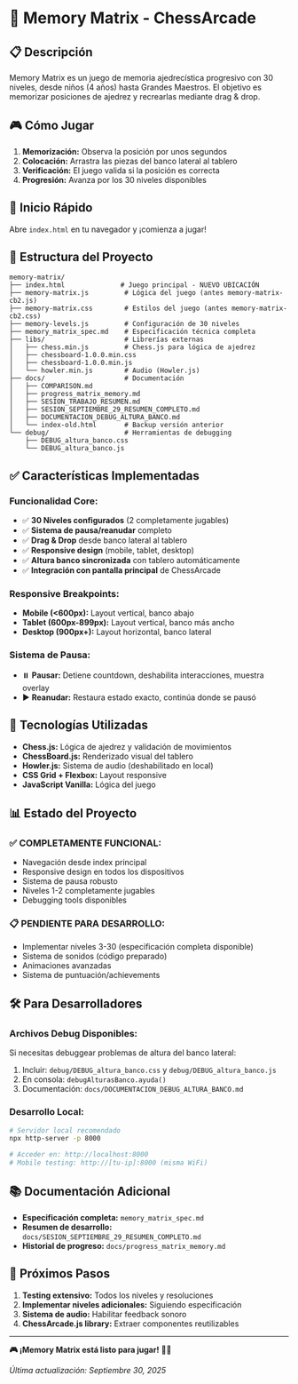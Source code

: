 # 🧠 Memory Matrix - ChessArcade

## 📋 **Descripción**

Memory Matrix es un juego de memoria ajedrecística progresivo con 30 niveles, desde niños (4 años) hasta Grandes Maestros. El objetivo es memorizar posiciones de ajedrez y recrearlas mediante drag & drop.

## 🎮 **Cómo Jugar**

1. **Memorización:** Observa la posición por unos segundos
2. **Colocación:** Arrastra las piezas del banco lateral al tablero
3. **Verificación:** El juego valida si la posición es correcta
4. **Progresión:** Avanza por los 30 niveles disponibles

## 🚀 **Inicio Rápido**

Abre `index.html` en tu navegador y ¡comienza a jugar!

## 📁 **Estructura del Proyecto**

```
memory-matrix/
├── index.html              # Juego principal - NUEVO UBICACIÓN
├── memory-matrix.js         # Lógica del juego (antes memory-matrix-cb2.js)
├── memory-matrix.css        # Estilos del juego (antes memory-matrix-cb2.css)
├── memory-levels.js         # Configuración de 30 niveles
├── memory_matrix_spec.md    # Especificación técnica completa
├── libs/                    # Librerías externas
│   ├── chess.min.js         # Chess.js para lógica de ajedrez
│   ├── chessboard-1.0.0.min.css
│   ├── chessboard-1.0.0.min.js
│   └── howler.min.js        # Audio (Howler.js)
├── docs/                    # Documentación
│   ├── COMPARISON.md
│   ├── progress_matrix_memory.md
│   ├── SESION_TRABAJO_RESUMEN.md
│   ├── SESION_SEPTIEMBRE_29_RESUMEN_COMPLETO.md
│   ├── DOCUMENTACION_DEBUG_ALTURA_BANCO.md
│   └── index-old.html       # Backup versión anterior
└── debug/                   # Herramientas de debugging
    ├── DEBUG_altura_banco.css
    └── DEBUG_altura_banco.js
```

## ✅ **Características Implementadas**

### **Funcionalidad Core:**
- ✅ **30 Niveles configurados** (2 completamente jugables)
- ✅ **Sistema de pausa/reanudar** completo
- ✅ **Drag & Drop** desde banco lateral al tablero
- ✅ **Responsive design** (mobile, tablet, desktop)
- ✅ **Altura banco sincronizada** con tablero automáticamente
- ✅ **Integración con pantalla principal** de ChessArcade

### **Responsive Breakpoints:**
- **Mobile (<600px):** Layout vertical, banco abajo
- **Tablet (600px-899px):** Layout vertical, banco más ancho
- **Desktop (900px+):** Layout horizontal, banco lateral

### **Sistema de Pausa:**
- ⏸️ **Pausar:** Detiene countdown, deshabilita interacciones, muestra overlay
- ▶️ **Reanudar:** Restaura estado exacto, continúa donde se pausó

## 🔧 **Tecnologías Utilizadas**

- **Chess.js:** Lógica de ajedrez y validación de movimientos
- **ChessBoard.js:** Renderizado visual del tablero
- **Howler.js:** Sistema de audio (deshabilitado en local)
- **CSS Grid + Flexbox:** Layout responsive
- **JavaScript Vanilla:** Lógica del juego

## 📊 **Estado del Proyecto**

### **✅ COMPLETAMENTE FUNCIONAL:**
- Navegación desde index principal
- Responsive design en todos los dispositivos
- Sistema de pausa robusto
- Niveles 1-2 completamente jugables
- Debugging tools disponibles

### **📋 PENDIENTE PARA DESARROLLO:**
- Implementar niveles 3-30 (especificación completa disponible)
- Sistema de sonidos (código preparado)
- Animaciones avanzadas
- Sistema de puntuación/achievements

## 🛠️ **Para Desarrolladores**

### **Archivos Debug Disponibles:**
Si necesitas debuggear problemas de altura del banco lateral:

1. Incluir: `debug/DEBUG_altura_banco.css` y `debug/DEBUG_altura_banco.js`
2. En consola: `debugAlturasBanco.ayuda()`
3. Documentación: `docs/DOCUMENTACION_DEBUG_ALTURA_BANCO.md`

### **Desarrollo Local:**
```bash
# Servidor local recomendado
npx http-server -p 8000

# Acceder en: http://localhost:8000
# Mobile testing: http://[tu-ip]:8000 (misma WiFi)
```

## 📚 **Documentación Adicional**

- **Especificación completa:** `memory_matrix_spec.md`
- **Resumen de desarrollo:** `docs/SESION_SEPTIEMBRE_29_RESUMEN_COMPLETO.md`
- **Historial de progreso:** `docs/progress_matrix_memory.md`

## 🎯 **Próximos Pasos**

1. **Testing extensivo:** Todos los niveles y resoluciones
2. **Implementar niveles adicionales:** Siguiendo especificación
3. **Sistema de audio:** Habilitar feedback sonoro
4. **ChessArcade.js library:** Extraer componentes reutilizables

---

**🎮 ¡Memory Matrix está listo para jugar!** 🧠✨

*Última actualización: Septiembre 30, 2025*